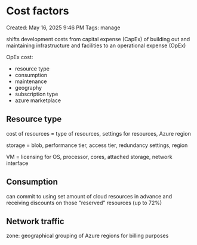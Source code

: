 # Cost factors

Created: May 16, 2025 9:46 PM
Tags: manage

shifts development costs from capital expense (CapEx) of building out and maintaining infrastructure and facilities to an operational expense (OpEx)

OpEx cost:

- resource type
- consumption
- maintenance
- geography
- subscription type
- azure marketplace

## Resource type

cost of resources = type of resources, settings for resources, Azure region

storage = blob, performance tier, access tier, redundancy settings, region

VM = licensing for OS, processor, cores, attached storage, network interface

## Consumption

can commit to using set amount of cloud resources in advance and receiving discounts on those “reserved” resources (up to 72%)

## Network traffic

zone: geographical grouping of Azure regions for billing purposes